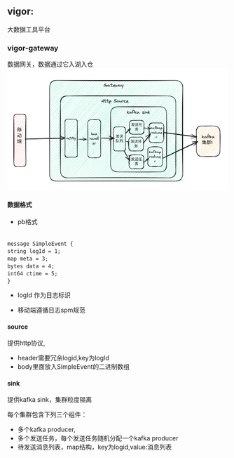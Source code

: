 ## vigor:

大数据工具平台

### vigor-gateway 

数据网关，数据通过它入湖入仓
![img_1.png](img_1.png)

#### 数据格式

* pb格式
<code>
message SimpleEvent {
string logId = 1;
map<string, string> meta = 3;
bytes data = 4;
int64 ctime = 5;
}
</code>

* logId
作为日志标识

* 移动端遵循日志spm规范

#### source

提供http协议, 
* header需要冗余logid,key为logId
* body里面放入SimpleEvent的二进制数组

#### sink

提供kafka sink，集群粒度隔离

每个集群包含下列三个组件：

* 多个kafka producer,
* 多个发送任务，每个发送任务随机分配一个kafka producer
* 待发送消息列表，map结构，key为logid,value:消息列表


